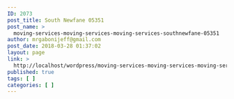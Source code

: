 ```yaml
---
ID: 2073
post_title: South Newfane 05351
post_name: >
  moving-services-moving-services-moving-services-southnewfane-05351
author: mrgabonijeff@gmail.com
post_date: 2018-03-28 01:37:02
layout: page
link: >
  http://localhost/wordpress/moving-services-moving-services-moving-services-southnewfane-05351/
published: true
tags: [ ]
categories: [ ]
---
```

